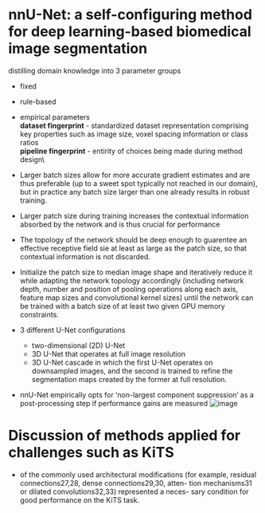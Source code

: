 # nnU-Net: a self-configuring method for deep learning-based biomedical image segmentation
distilling domain knowledge into 3 parameter groups
- fixed
- rule-based
- empirical parameters\
**dataset fingerprint** - standardized dataset representation comprising key properties such as image size, voxel spacing information or class ratios\
**pipeline fingerprint** - entirity of choices being made during method design\

- Larger batch sizes allow for more accurate gradient estimates and are thus preferable (up to a sweet spot typically not reached in our domain), but in practice any batch size larger than one already results in robust training.
- Larger patch size during training increases the contextual information absorbed by the network and is thus crucial for performance
- The topology of the network should be deep enough to guarentee an effective receptive field sie at least as large as the patch size, so that contextual information is not discarded.
- Initialize the patch size to median image shape and iteratively reduce it while adapting the network topology accordingly (including network depth, number and position of pooling operations along each axis, feature map sizes and convolutional kernel sizes) until the network can be trained with a batch size of at least two given GPU memory constraints.
- 3 different U-Net configurations
  - two-dimensional (2D) U-Net
  - 3D U-Net that operates at full image resolution
  - 3D U-Net cascade in which the first U-Net operates on downsampled images, and the second is trained to refine the segmentation maps created by the former at full resolution.
- nnU-Net empirically opts for ‘non-largest component suppression’ as a post-processing step if performance gains are measured
![image](https://github.com/anenbergb/MBAS/assets/5284312/b03c7b1f-d902-4fa0-8437-9995c3ff42e6)

# Discussion of methods applied for challenges such as KiTS
-  of the commonly used architectural modifications (for example, residual connections27,28, dense connections29,30, atten- tion mechanisms31 or dilated convolutions32,33) represented a neces- sary condition for good performance on the KiTS task.
